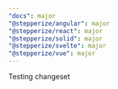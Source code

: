 ```yaml
---
"docs": major
"@stepperize/angular": major
"@stepperize/react": major
"@stepperize/solid": major
"@stepperize/svelte": major
"@stepperize/vue": major
---
```


Testing changeset
